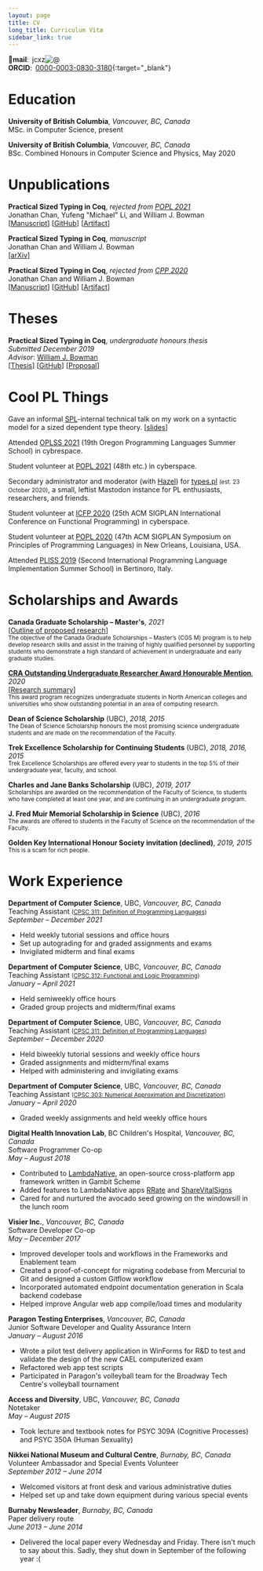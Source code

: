 ```yaml
---
layout: page
title: CV
long_title: Curriculum Vitæ
sidebar_link: true
---
```


**📧mail**: <span class="jcxz">jcxz<img alt="&commat;" style="display: inline"/></span>
<br/>
**ORCID**: [0000-0003-0830-3180](https://orcid.org/0000-0003-0830-3180){:target="_blank"}

# Education

**University of British Columbia**, *Vancouver, BC, Canada*
<br/>
MSc. in Computer Science, present

**University of British Columbia**, *Vancouver, BC, Canada*
<br/>
BSc. Combined Honours in Computer Science and Physics, May 2020

# Unpublications

**Practical Sized Typing in Coq**, *rejected from [POPL 2021](https://popl21.sigplan.org/track/POPL-2021-research-papers)*
<br/>
Jonathan Chan, Yufeng "Michael" Li, and William J. Bowman
<br/>
[[Manuscript](/assets/pdfs/pstc-popl2021.pdf)] [[GitHub](https://github.com/ionathanch/coq/releases/tag/V8.12%2Bsized)] [[Artifact](https://doi.org/10.5281/zenodo.3937941)]

**Practical Sized Typing in Coq**, *manuscript*
<br/>
Jonathan Chan and William J. Bowman
<br/>
[[arXiv](https://arxiv.org/abs/1912.05601)]

**Practical Sized Typing in Coq**, *rejected from [CPP 2020](https://popl20.sigplan.org/home/CPP-2020)*
<br/>
Jonathan Chan and William J. Bowman
<br/>
[[Manuscript](/assets/pdfs/pstc-cpp2020.pdf)] [[GitHub](https://github.com/ionathanch/coq/releases/tag/v0.1.0)] [[Artifact](https://doi.org/10.5281/zenodo.3516517)]

# Theses

**Practical Sized Typing in Coq**, *undergraduate honours thesis*
<br/>
*Submitted December 2019*
<br/>
*Advisor*: [William J. Bowman](https://www.williamjbowman.com/)
<br/>
[[Thesis](/assets/pdfs/bsc-thesis.pdf)] [[GitHub](https://github.com/ionathanch/coq/tree/dev)] [[Proposal](/assets/pdfs/bsc-proposal.pdf)]

# Cool PL Things

Gave an informal [SPL](https://spl.cs.ubc.ca/)-internal technical talk on my work on a syntactic model for a sized dependent type theory. [[slides](/assets/pdfs/sized-types-syntactic-model.pdf)]

Attended [OPLSS 2021](https://www.cs.uoregon.edu/research/summerschool/summer21/) (19th Oregon Programming Languages Summer School) in cybrespace.

Student volunteer at [POPL 2021](https://popl21.sigplan.org/) (48th etc.) in cyberspace.

Secondary administrator and moderator (with [Hazel](https://knightsofthelambdacalcul.us/)) for [types.pl](https://types.pl/) <small>(est. 23 October 2020)</small>, a small, leftist Mastodon instance for PL enthusiasts, researchers, and friends.

Student volunteer at [ICFP 2020](https://icfp20.sigplan.org/) (25th ACM SIGPLAN International Conference on Functional Programming) in cyberspace.

Student volunteer at [POPL 2020](https://popl20.sigplan.org/) (47th ACM SIGPLAN Symposium on Principles of Programming Languages) in New Orleans, Louisiana, USA.

Attended [PLISS 2019](https://pliss2019.github.io/) (Second International Programming Language Implementation Summer School) in Bertinoro, Italy.

# Scholarships and Awards

**Canada Graduate Scholarship – Master's**, *2021*
<br/>
[[Outline of proposed research](/assets/pdfs/cgs-m-proposal.pdf)]
<br/>
<small>The objective of the Canada Graduate Scholarships – Master’s (CGS M) program is to help develop research skills and assist in the training of highly qualified personnel by supporting students who demonstrate a high standard of achievement in undergraduate and early graduate studies.</small>

[**CRA Outstanding Undergraduate Researcher Award Honourable Mention**](https://cra.org/about/awards/outstanding-undergraduate-researcher-award/#2020), *2020*
<br />
[[Research summary](/assets/pdfs/bsc-summary.pdf)]
<br/>
<small>This award program recognizes undergraduate students in North American colleges and universities who show outstanding potential in an area of computing research.</small>

**Dean of Science Scholarship** (UBC), *2018, 2015*
<br/>
<small>The Dean of Science Scholarship honours the most promising science undergraduate students and are made on the recommendation of the Faculty.</small>

**Trek Excellence Scholarship for Continuing Students** (UBC), *2018, 2016, 2015*
<br/>
<small>Trek Excellence Scholarships are offered every year to students in the top 5% of their undergraduate year, faculty, and school.</small>

**Charles and Jane Banks Scholarship** (UBC), *2019, 2017*
<br/>
<small>Scholarships are awarded on the recommendation of the Faculty of Science, to students who have completed at least one year, and are continuing in an undergraduate program.</small>

**J. Fred Muir Memorial Scholarship in Science** (UBC), *2016*
<br/>
<small>The awards are offered to students in the Faculty of Science on the recommendation of the Faculty.</small>

**Golden Key International Honour Society invitation (declined)**, *2019, 2015*
<br/>
<small>This is a scam for rich people.</small>

# Work Experience

**Department of Computer Science**, UBC, *Vancouver, BC, Canada*
<br/>
Teaching Assistant <small>([CPSC 311: Definition of Programming Languages](https://www.students.cs.ubc.ca/~cs-311/2021W1/))</small>
<br/>
*September – December 2021*
* Held weekly tutorial sessions and office hours
* Set up autograding for and graded assignments and exams
* Invigilated midterm and final exams

**Department of Computer Science**, UBC, *Vancouver, BC, Canada*
<br/>
Teaching Assistant <small>([CPSC 312: Functional and Logic Programming](https://www.cs.ubc.ca/~poole/cs312/2021/))</small>
<br/>
*January – April 2021*
* Held semiweekly office hours
* Graded group projects and midterm/final exams

**Department of Computer Science**, UBC, *Vancouver, BC, Canada*
<br/>
Teaching Assistant <small>([CPSC 311: Definition of Programming Languages](https://www.students.cs.ubc.ca/~cs-311/2020W1/))</small>
<br/>
*September – December 2020*
* Held biweekly tutorial sessions and weekly office hours
* Graded assignments and midterm/final exams
* Helped with administering and invigilating exams

**Department of Computer Science**, UBC, *Vancouver, BC, Canada*
<br/>
Teaching Assistant <small>([CPSC 303: Numerical Approximation and Discretization](https://www.cs.ubc.ca/~jf/courses/303.S2020/index.html))</small>
<br/>
*January – April 2020*
* Graded weekly assignments and held weekly office hours

**Digital Health Innovation Lab**, BC Children's Hospital, *Vancouver, BC, Canada*
<br/>
Software Programmer Co-op
<br/>
*May – August 2018*
* Contributed to [LambdaNative](https://github.com/part-cw/lambdanative), an open-source cross-platform app framework written in Gambit Scheme
* Added features to LambdaNative apps [RRate](https://github.com/part-cw/LNhealth) and [ShareVitalSigns](https://github.com/part-cw/sharevitalsigns)
* Cared for and nurtured the avocado seed growing on the windowsill in the lunch room

**Visier Inc.**, *Vancouver, BC, Canada*
<br/>
Software Developer Co-op
<br/>
*May – December 2017*
* Improved developer tools and workflows in the Frameworks and Enablement team
* Created a proof-of-concept for migrating codebase from Mercurial to Git and designed a custom Gitflow workflow
* Incorporated automated endpoint documentation generation in Scala backend codebase
* Helped improve Angular web app compile/load times and modularity

**Paragon Testing Enterprises**, *Vancouver, BC, Canada*
<br/>
Junior Software Developer and Quality Assurance Intern
<br/>
*January – August 2016*
* Wrote a pilot test delivery application in WinForms for R&D to test and validate the design of the new CAEL computerized exam
* Refactored web app test scripts
* Participated in Paragon's volleyball team for the Broadway Tech Centre's volleyball tournament

**Access and Diversity**, UBC, *Vancouver, BC, Canada*
<br/>
Notetaker
<br/>
*May – August 2015*
* Took lecture and textbook notes for PSYC 309A (Cognitive Processes) and PSYC 350A (Human Sexuality)

**Nikkei National Museum and Cultural Centre**, *Burnaby, BC, Canada*
<br/>
Volunteer Ambassador and Special Events Volunteer
<br/>
*September 2012 – June 2014*
* Welcomed visitors at front desk and various administrative duties
* Helped set up and take down equipment during various special events

**Burnaby Newsleader**, *Burnaby, BC, Canada*
<br/>
Paper delivery route
<br/>
*June 2013 – June 2014*
* Delivered the local paper every Wednesday and Friday. There isn't much to say about this. Sadly, they shut down in September of the following year :(
